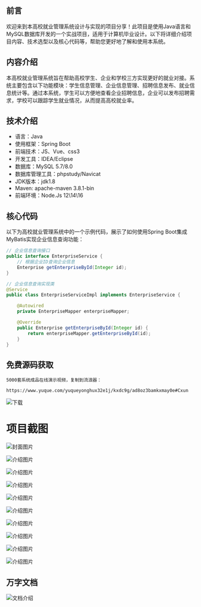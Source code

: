## 前言

欢迎来到本高校就业管理系统设计与实现的项目分享！此项目是使用Java语言和MySQL数据库开发的一个实战项目，适用于计算机毕业设计。以下将详细介绍项目内容、技术选型以及核心代码等，帮助您更好地了解和使用本系统。

## 内容介绍

本高校就业管理系统旨在帮助高校学生、企业和学校三方实现更好的就业对接。系统主要包含以下功能模块：学生信息管理、企业信息管理、招聘信息发布、就业信息统计等。通过本系统，学生可以方便地查看企业招聘信息，企业可以发布招聘需求，学校可以跟踪学生就业情况，从而提高高校就业率。

## 技术介绍

- 语言：Java
- 使用框架：Spring Boot
- 前端技术：JS、Vue、css3
- 开发工具：IDEA/Eclipse
- 数据库：MySQL 5.7/8.0
- 数据库管理工具：phpstudy/Navicat
- JDK版本：jdk1.8
- Maven: apache-maven 3.8.1-bin
- 前端环境：Node.Js 12\14\16

## 核心代码

以下为高校就业管理系统中的一个示例代码，展示了如何使用Spring Boot集成MyBatis实现企业信息查询功能：

```java
// 企业信息查询接口
public interface EnterpriseService {
    // 根据企业ID查询企业信息
    Enterprise getEnterpriseById(Integer id);
}

// 企业信息查询实现类
@Service
public class EnterpriseServiceImpl implements EnterpriseService {

    @Autowired
    private EnterpriseMapper enterpriseMapper;

    @Override
    public Enterprise getEnterpriseById(Integer id) {
        return enterpriseMapper.getEnterpriseById(id);
    }
}
```

## 免费源码获取

```
5000套系统成品在线演示视频，复制到流浪器： 
```
```
https://www.yuque.com/yuqueyonghux32e1j/kxdc9g/ad8oz3bamkxmay0e#Cxun
```
![下载](https://img12.360buyimg.com/ddimg/jfs/t1/339687/11/1349/28408/68ad865fF412d7877/adaa650483a100f2.jpg)

# 项目截图

![封面图片](https://img13.360buyimg.com/ddimg/jfs/t1/299901/5/26472/127809/689f1f55F0bc7ea7e/cafd480ed81f3f7f.jpg)

![介绍图片](https://img10.360buyimg.com/ddimg/jfs/t1/327061/12/5041/35293/689f1f2eF2c528d9f/0cdcf4da9e61e6ff.jpg)

![介绍图片](https://img14.360buyimg.com/ddimg/jfs/t1/293303/20/13123/72424/689f1f2eF630663e4/34bc8e14a6d83b6c.jpg)

![介绍图片](https://img10.360buyimg.com/ddimg/jfs/t1/293926/23/26043/37339/689f1f2fFa144c3a9/83759d1a38181c78.jpg)

![介绍图片](https://img13.360buyimg.com/ddimg/jfs/t1/292704/27/24301/43257/689f1f30F9231d58b/d249d5c55e6809a6.jpg)

![介绍图片](https://img14.360buyimg.com/ddimg/jfs/t1/320084/39/25558/41690/689f1f2fF321fadcf/7320b3624760c6f3.jpg)

![介绍图片](https://img11.360buyimg.com/ddimg/jfs/t1/327254/29/4920/65766/689f1f31Fc03838e9/36137996243b9983.jpg)

![介绍图片](https://img11.360buyimg.com/ddimg/jfs/t1/308461/4/26894/55993/689f1f32F831a3285/fa91f3e45e2daa4c.jpg)

![介绍图片](https://img10.360buyimg.com/ddimg/jfs/t1/326119/16/4981/72505/689f1f33F1250e74a/013595d24eec60bb.jpg)

![介绍图片](https://img10.360buyimg.com/ddimg/jfs/t1/304107/26/25768/38756/689f1f33F9b041ad4/c44666cddc5bbf6d.jpg)


## 万字文档
![文档介绍](https://img14.360buyimg.com/ddimg/jfs/t1/338393/1/3576/156947/68b1ad0cF74dc525c/ff9cd6c574295685.jpg)
